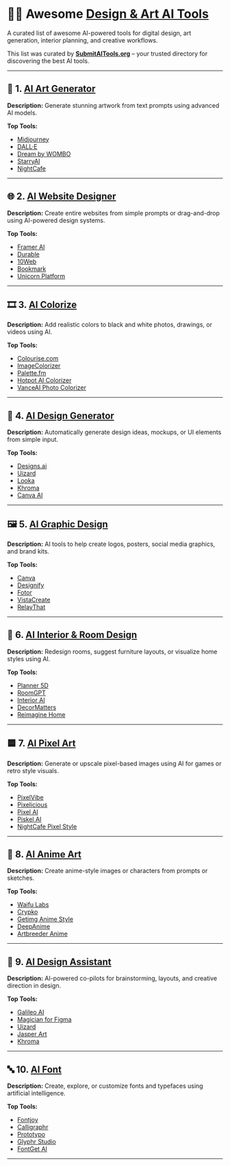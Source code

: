 # 🎨✨ Awesome [Design & Art AI Tools](https://submitaitools.org/category/best-ai-design-art-tools)

A curated list of awesome AI-powered tools for digital design, art generation, interior planning, and creative workflows.

This list was curated by [**SubmitAITools.org**](https://submitaitools.org/) – your trusted directory for discovering the best AI tools.

---

## 🎨 1. [AI Art Generator](https://submitaitools.org/category/best-ai-art-generator-tools)  
**Description:** Generate stunning artwork from text prompts using advanced AI models.

**Top Tools:**
- [Midjourney](https://www.midjourney.com/)
- [DALL·E](https://openai.com/dall-e)
- [Dream by WOMBO](https://www.wombo.art/)
- [StarryAI](https://www.starryai.com/)
- [NightCafe](https://creator.nightcafe.studio/)

---

## 🌐 2. [AI Website Designer](https://submitaitools.org/category/best-ai-website-designer-tools)  
**Description:** Create entire websites from simple prompts or drag-and-drop using AI-powered design systems.

**Top Tools:**
- [Framer AI](https://www.framer.com/ai/)
- [Durable](https://durable.co/)
- [10Web](https://10web.io/)
- [Bookmark](https://www.bookmark.com/)
- [Unicorn Platform](https://unicornplatform.com/)

---

## 🎞️ 3. [AI Colorize](https://submitaitools.org/category/best-ai-colorize-tools)  
**Description:** Add realistic colors to black and white photos, drawings, or videos using AI.

**Top Tools:**
- [Colourise.com](https://colourise.com/)
- [ImageColorizer](https://imagecolorizer.com/)
- [Palette.fm](https://palette.fm/)
- [Hotpot AI Colorizer](https://hotpot.ai/colorizer)
- [VanceAI Photo Colorizer](https://vanceai.com/photo-colorizer/)

---

## 🧩 4. [AI Design Generator](https://submitaitools.org/category/best-ai-design-generator-tools)  
**Description:** Automatically generate design ideas, mockups, or UI elements from simple input.

**Top Tools:**
- [Designs.ai](https://designs.ai/)
- [Uizard](https://uizard.io/)
- [Looka](https://looka.com/)
- [Khroma](http://khroma.co/)
- [Canva AI](https://www.canva.com/)

---

## 🖼️ 5. [AI Graphic Design](https://submitaitools.org/category/best-ai-graphic-design-tools)  
**Description:** AI tools to help create logos, posters, social media graphics, and brand kits.

**Top Tools:**
- [Canva](https://www.canva.com/)
- [Designify](https://www.designify.com/)
- [Fotor](https://www.fotor.com/)
- [VistaCreate](https://create.vista.com/)
- [RelayThat](https://relaythat.com/)

---

## 🏡 6. [AI Interior & Room Design](https://submitaitools.org/category/best-ai-interior-room-design-tools)  
**Description:** Redesign rooms, suggest furniture layouts, or visualize home styles using AI.

**Top Tools:**
- [Planner 5D](https://planner5d.com/)
- [RoomGPT](https://www.roomgpt.io/)
- [Interior AI](https://interiorai.com/)
- [DecorMatters](https://decormatters.com/)
- [Reimagine Home](https://reimaginehome.ai/)

---

## 🟦 7. [AI Pixel Art](https://submitaitools.org/category/best-ai-pixel-art-tools)  
**Description:** Generate or upscale pixel-based images using AI for games or retro style visuals.

**Top Tools:**
- [PixelVibe](https://pixelvibe.com/)
- [Pixelicious](https://pixelicious.xyz/)
- [Pixel AI](https://pixelai.art/)
- [Piskel AI](https://www.piskelapp.com/)
- [NightCafe Pixel Style](https://creator.nightcafe.studio/)

---

## 🎌 8. [AI Anime Art](https://submitaitools.org/category/best-ai-anime-art-tools)  
**Description:** Create anime-style images or characters from prompts or sketches.

**Top Tools:**
- [Waifu Labs](https://waifulabs.com/)
- [Crypko](https://crypko.ai/)
- [Getimg Anime Style](https://getimg.ai/)
- [DeepAnime](https://deepanime.ai/)
- [Artbreeder Anime](https://www.artbreeder.com/)

---

## 🧠 9. [AI Design Assistant](https://submitaitools.org/category/best-ai-design-assistant-tools)  
**Description:** AI-powered co-pilots for brainstorming, layouts, and creative direction in design.

**Top Tools:**
- [Galileo AI](https://www.usegalileo.ai/)
- [Magician for Figma](https://magician.design/)
- [Uizard](https://uizard.io/)
- [Jasper Art](https://www.jasper.ai/art)
- [Khroma](http://khroma.co/)

---

## 🔤 10. [AI Font](https://submitaitools.org/category/best-ai-font-tools)  
**Description:** Create, explore, or customize fonts and typefaces using artificial intelligence.

**Top Tools:**
- [Fontjoy](https://fontjoy.com/)
- [Calligraphr](https://www.calligraphr.com/)
- [Prototypo](https://www.prototypo.io/)
- [Glyphr Studio](http://glyphrstudio.com/)
- [FontGet AI](https://www.fontget.com/)

---

